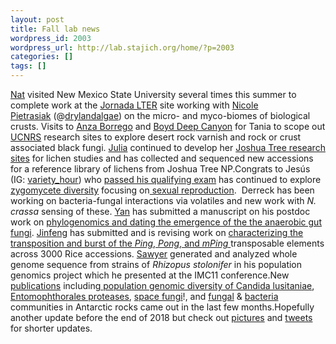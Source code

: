 ```yaml
---
layout: post
title: Fall lab news
wordpress_id: 2003
wordpress_url: http://lab.stajich.org/home/?p=2003
categories: []
tags: []
---
```

[Nat](http://lab.stajich.org/home/people/nuttapon-pombubpa/) visited New Mexico State University several times this summer to complete work at the [Jornada LTER](https://jornada.nmsu.edu/lter) site working with [Nicole Pietrasiak](https://aces.nmsu.edu/academics/pes/nicole-pietrasiak.html) (@[drylandalgae](https://twitter.com/drylandalgae)) on the micro- and myco-biomes of biological crusts. Visits to [Anza Borrego](https://www.instagram.com/p/BqNxlDmh0wK/) and [Boyd Deep Canyon](https://www.instagram.com/p/Bp5902QBLmq/) for Tania to scope out [UCNRS](https://ucnrs.org/) research sites to explore desert rock varnish and rock or crust associated black fungi. [Julia](http://lab.stajich.org/home/people/julia-adams/) continued to develop her [Joshua Tree research sites](https://www.instagram.com/p/Bn7EASUgGzS/) for lichen studies and has collected and sequenced new accessions for a reference library of lichens from Joshua Tree NP.Congrats to Jesús (IG: [variety_hour](https://www.instagram.com/variety_hour/)) who [passed his qualifying exam](https://www.instagram.com/p/Bmt7VPiAO4W/) has continued to explore [zygomycete diversity](https://www.instagram.com/p/Bp0xGS7HINu/) focusing on[ sexual reproduction](https://www.instagram.com/p/Bfee1apj8jN/).  Derreck has been working on bacteria-fungal interactions via volatiles and new work with _N. crassa_ sensing of these. [Yan](http://lab.stajich.org/home/people/yan-wang/) has submitted a manuscript on his postdoc work on [phylogenomics and dating the emergence of the the anaerobic gut fungi](https://doi.org/10.1101/401869). [Jinfeng](http://lab.stajich.org/home/people/jinfeng-chen/) has submitted and is revising work on [characterizing the transposition and burst of the _Ping_, _Pong_, and _mPing_ ](https://www.biorxiv.org/content/early/2018/08/31/405290)transposable elements across 3000 Rice accessions. [Sawyer](http://sawyer) generated and analyzed whole genome sequence from strains of _Rhizopus stolonifer_ in his population genomics project which he presented at the IMC11 conference.New [publications](http://lab.stajich.org/home/research/publications/) including[ population genomic diversity of Candida lusitaniae](http://www.pnas.org/content/early/2018/10/31/1807698115), [Entomophthorales proteases](http://www.g3journal.org/content/8/10/3311), [space fungi](https://www.ncbi.nlm.nih.gov/pubmed/30246146)!, and [fungal](https://www.frontiersin.org/articles/10.3389/fmicb.2018.01392/full) &amp; [bacteria](https://www.ncbi.nlm.nih.gov/pubmed/29865244) communities in Antarctic rocks came out in the last few months.Hopefully another update before the end of 2018 but check out [pictures](https://instagram.com/stajichlab/) and [tweets](https://twitter.com/stajichlab) for shorter updates.
